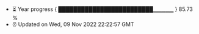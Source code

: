 - ⏳ Year progress { █████████████████████████▁▁▁▁▁ } 85.73 %
- ⏰ Updated on Wed, 09 Nov 2022 22:22:57 GMT

